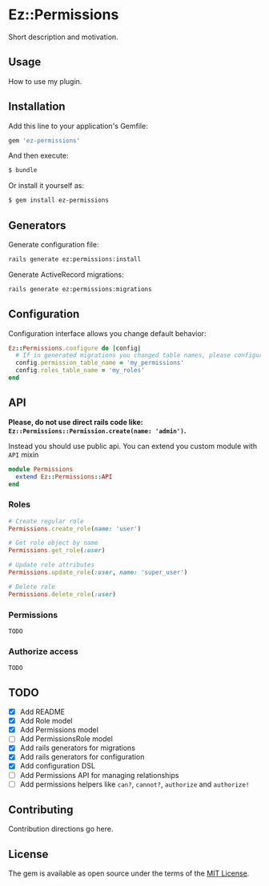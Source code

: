 # Ez::Permissions
Short description and motivation.

## Usage
How to use my plugin.

## Installation
Add this line to your application's Gemfile:

```ruby
gem 'ez-permissions'
```

And then execute:
```bash
$ bundle
```

Or install it yourself as:
```bash
$ gem install ez-permissions
```

## Generators

Generate configuration file:
```bash
rails generate ez:permissions:install
```

Generate ActiveRecord migrations:
```bash
rails generate ez:permissions:migrations
```

## Configuration

Configuration interface allows you change default behavior:
```ruby
Ez::Permissions.configure do |config|
  # If in generated migrations you changed table names, please configure them here:
  config.permission_table_name = 'my_permissions'
  config.roles_table_name = 'my_roles'
end
```

## API

**Please, do not use direct rails code like: `Ez::Permissions::Permission.create(name: 'admin')`.**

Instead you should use public api. You can extend you custom module with `API` mixin
```ruby
module Permissions
  extend Ez::Permissions::API
end
```

### Roles
```ruby
# Create regular role
Permissions.create_role(name: 'user')

# Get role object by name
Permissions.get_role(:user)

# Update role attributes
Permissions.update_role(:user, name: 'super_user')

# Delete role
Permissions.delete_role(:user)
```

### Permissions
`TODO`

### Authorize access
`TODO`

## TODO
- [x] Add README
- [x] Add Role model
- [x] Add Permissions model
- [ ] Add PermissionsRole model
- [x] Add rails generators for migrations
- [x] Add rails generators for configuration
- [x] Add configuration DSL
- [ ] Add Permissions API for managing relationships
- [ ] Add permissions helpers like `can?`, `cannot?`, `authorize` and `authorize!`

## Contributing
Contribution directions go here.

## License
The gem is available as open source under the terms of the [MIT License](https://opensource.org/licenses/MIT).
